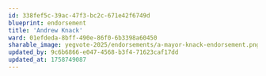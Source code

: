 ```yaml
---
id: 338fef5c-39ac-47f3-bc2c-671e42f6749d
blueprint: endorsement
title: 'Andrew Knack'
ward: 01efdeda-8bff-490e-86f0-6b3398a60450
sharable_image: yegvote-2025/endorsements/a-mayor-knack-endorsement.png
updated_by: 9c6b6866-e047-4568-b3f4-71623caf17dd
updated_at: 1758749087
---
```

